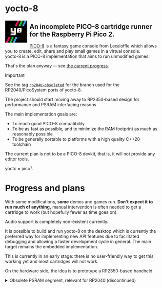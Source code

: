 # yocto-8

<img align="left" src="assets/logo-v2-readme.png">

## An incomplete PICO-8 cartridge runner for the Raspberry Pi Pico 2.

[PICO-8](https://www.lexaloffle.com/pico-8.php) is a fantasy game console from Lexaloffle which allows you to create, edit, share and play small games in a virtual console.  
yocto-8 is a PICO-8 implementation that aims to run unmodified games.

That's the plan anyway -- see [the current progress](#plans).

> [!IMPORTANT]
> See the tag [`rp2040-obsoleted`](https://github.com/yocto-8/yocto-8/tree/rp2040-obsoleted) for the branch used for the RP2040/PicoSystem ports of yocto-8.
>
> The project should start moving away to RP2350-based design for performance and PSRAM interfacing reasons.

The main implementation goals are:
- To reach good PICO-8 compatibility
- To be as fast as possible, and to minimize the RAM footprint as much as reasonably possible
- To be generally portable to platforms with a high quality C++20 toolchain

The current plan is not to be a PICO-8 devkit, that is, it will not provide any editor tools.

yocto = pico².

<h1 id="plans">Progress and plans</h1>

With some modifications, **some** demos and games run. **Don't expect it to run much of anything,** manual intervention is often needed to get a cartridge to work (but hopefully fewer as time goes on).

Audio support is completely non-existent currently.

It is possible to build and run yocto-8 on the desktop which is currently the preferred way for implementing new API features due to facilitated debugging and allowing a faster development cycle in general. The main target remains the embedded implementation.

This is currently in an early stage: there is no user-friendly way to get this working yet and most cartridges will not work.

On the hardware side, the idea is to prototype a RP2350-based handheld.

<details>

<summary>Obsolete PSRAM segment, relevant for RP2040 (discontinued)</summary>

A significant problem is the reliance on [a hack](doc/extmem.md) that enables mapping of SPI RAM.  
At the moment, this hack is very slow and may compromise the usage of the RP2040 for a real handheld project. Many games and demos rely on using way more memory than the RP2040 SRAM could provide no matter how many optimizations are done.  
There is a lot of room for optimization for the RAM hack routine. It is currently not known what real world performance can be theoretically reached.

There are (uncertain) plans to design a real handheld. The main two contenders are the RP2040 and the ESP32-S3 (which supports QSPI RAM), but there are drawbacks to both of these.

</summary>

# Limitations

- This does currently only aim to be a pico-8-compatible **game runner**, not an editor.
- There is currently no plan to support games that require the "devkit"'s mouse or extra keyboard keys.
- No emulation of "CPU cycles" as calculated by pico-8 is planned for now: Game performance will be limited by how fast the hardware can run it.

# Supported platforms

- `Y8_ARCH=desktop`: Desktop (both with a SFML frontend and headless), primarily for testing

RP2350 isn't supported yet, but is planned. The `asupico` configuration should be ported to RP2350 (most likely the [Pimoroni Pico Plus 2](https://shop.pimoroni.com/products/pimoroni-pico-plus-2?variant=42092668289107) because it has PSRAM). Currently I have not documented the wiring, and probably won't for a while as I change hardware.

## Abandoned & incomplete, tag [`rp2040-obsoleted`](https://github.com/yocto-8/yocto-8/tree/rp2040-obsoleted)

<div align="center">

![](assets/picosystem.png)  
yocto-8 running [Celeste Classic](https://mattmakesgames.itch.io/celesteclassic) on the [PicoSystem](https://shop.pimoroni.com/products/picosystem).

</div>

- `Y8_ARCH=pico`: Raspberry Pi Pico based platforms
    - `Y8_PLATFORM=asupico`: My setup (Pico+SSD1351 display+8MB PSRAM+push buttons)
    - `Y8_PLATFORM=picosystem`: [Pimoroni PicoSystem](https://shop.pimoroni.com/products/picosystem)

# Pros and cons against a SBC-based solution

Pros:
- ~Instant bootup
- Some extra appeal: hackable firmware and allowing to support a niche specific-purpose device
- Usually lower cost
- It should be possible to drive power draw quite a bit lower

Cons:
- SBCs-based solutions are more general purpose (e.g. cheap emulation handhelds)
- SBCs are more versatile (WiFi & Bluetooth, etc)
- Will probably never be *fully* compatible with all PICO-8 games
- No editor tools, etc.
- More standard hardware